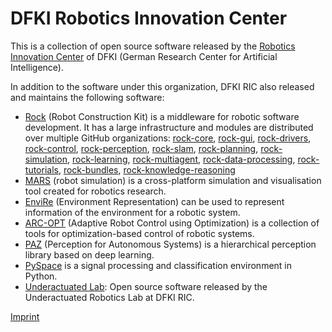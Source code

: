 # DFKI Robotics Innovation Center

This is a collection of open source software released by the
[Robotics Innovation Center]( https://robotik.dfki-bremen.de) of DFKI (German Research Center for Artificial Intelligence).

In addition to the software under this organization, DFKI RIC also released
and maintains the following software:

* [Rock](https://rock-robotics.org) (Robot Construction Kit) is a middleware
  for robotic software development. It has a large infrastructure and modules
  are distributed over multiple GitHub organizations:
  [rock-core](https://github.com/rock-core),
  [rock-gui](https://github.com/rock-gui),
  [rock-drivers](https://github.com/rock-drivers),
  [rock-control](https://github.com/rock-control),
  [rock-perception](https://github.com/rock-perception),
  [rock-slam](https://github.com/rock-slam),
  [rock-planning](https://github.com/rock-planning),
  [rock-simulation](https://github.com/rock-simulation),
  [rock-learning](https://github.com/rock-learning),
  [rock-multiagent](https://github.com/rock-multiagent),
  [rock-data-processing](https://github.com/rock-data-processing),
  [rock-tutorials](https://github.com/rock-tutorials),
  [rock-bundles](https://github.com/rock-bundles),
  [rock-knowledge-reasoning](https://github.com/rock-knowledge-reasoning/)
* [MARS](https://rock-simulation.github.io/mars/) (robot simulation) is a
  cross-platform simulation and visualisation tool created for robotics
  research.
* [EnviRe](https://github.com/envire) (Environment Representation) can be
  used to represent information of the environment for a robotic system.
* [ARC-OPT](https://github.com/ARC-OPT) (Adaptive Robot Control using
  Optimization) is a collection of tools for optimization-based control of
  robotic systems.
* [PAZ](https://github.com/oarriaga/paz) (Perception for Autonomous Systems)
  is a hierarchical perception library based on deep learning.
* [PySpace](http://pyspace.github.io/pyspace/) is a signal processing and
  classification environment in Python.
* [Underactuated Lab](https://github.com/dfki-ric-underactuated-lab):
  Open source software released by the Underactuated Robotics Lab at DFKI RIC.

[Imprint](https://dfki-ric.github.io/Imprint/)
